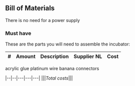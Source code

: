 ## Bill of Materials

There is no need for a power supply

### Must have

These are the parts you will need to assemble the incubator:

|#|Amount|Description|Supplier NL|Cost|
|-:|----:|:---------|:-------|---:|

acrylic
glue
platinum wire
banana connectors

|--|--|---|---|---|
|||*Total costs*|||

